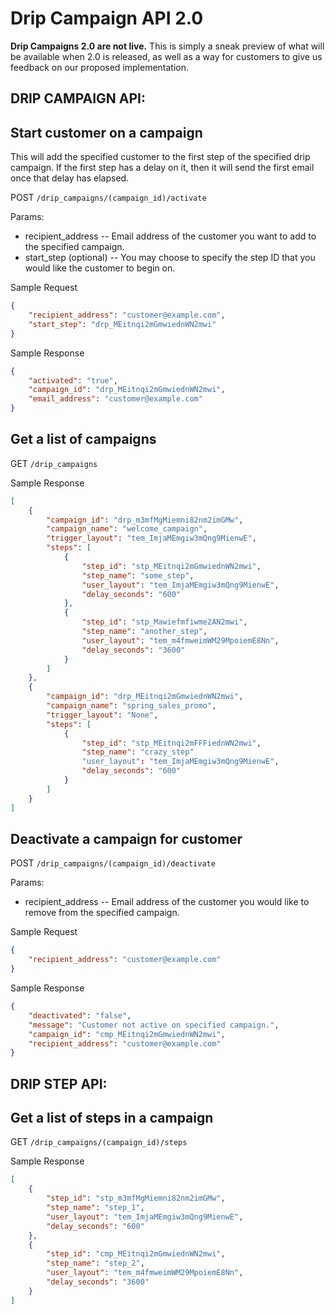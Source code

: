 # Drip Campaign API 2.0

**Drip Campaigns 2.0 are not live.**  This is simply a sneak preview of what will be available when 2.0 is released, as well as a way for customers to give us feedback on our proposed implementation.

## DRIP CAMPAIGN API:

## Start customer on a campaign
This will add the specified customer to the first step of the specified drip campaign.  If the first step has a delay on it, then it will send the first email once that delay has elapsed.

POST `/drip_campaigns/(campaign_id)/activate`

Params:
- recipient_address -- Email address of the customer you want to add to the specified campaign.
- start_step (optional) -- You may choose to specify the step ID that you would like the customer to begin on.

Sample Request

```json
{
    "recipient_address": "customer@example.com",
    "start_step": "drp_MEitnqi2mGmwiednWN2mwi"
}
```

Sample Response

```json
{
    "activated": "true",
    "campaign_id": "drp_MEitnqi2mGmwiednWN2mwi",
    "email_address": "customer@example.com"
}
```

## Get a list of campaigns
GET `/drip_campaigns`

Sample Response

```json
[
    {
        "campaign_id": "drp_m3mfMgMiemni82nm2imGMw",
        "campaign_name": "welcome_campaign",
        "trigger_layout": "tem_ImjaMEmgiw3mQng9MienwE",
        "steps": [
            {
                "step_id": "stp_MEitnqi2mGmwiednWN2mwi",
                "step_name": "some_step",
                "user_layout": "tem_ImjaMEmgiw3mQng9MienwE",
                "delay_seconds": "600"
            },
            {
                "step_id": "stp_Mawiefmfiwme2AN2mwi",
                "step_name": "another_step",
                "user_layout": "tem_m4fmweimWM29MpoiemE8Nn",
                "delay_seconds": "3600"
            }
        ]
    },
    {
        "campaign_id": "drp_MEitnqi2mGmwiednWN2mwi",
        "campaign_name": "spring_sales_promo",
        "trigger_layout": "None",
        "steps": [
            {
                "step_id": "stp_MEitnqi2mFFFiednWN2mwi",
                "step_name": "crazy_step"
                "user_layout": "tem_ImjaMEmgiw3mQng9MienwE",
                "delay_seconds": "600"
            }
        ]
    }
]
```

## Deactivate a campaign for customer
POST `/drip_campaigns/(campaign_id)/deactivate`

Params:
- recipient_address -- Email address of the customer you would like to remove from the specified campaign.

Sample Request

```json
{
    "recipient_address": "customer@example.com"
}
```

Sample Response

```json
{
    "deactivated": "false",
    "message": "Customer not active on specified campaign.",
    "campaign_id": "cmp_MEitnqi2mGmwiednWN2mwi",
    "recipient_address": "customer@example.com"
}
```

## DRIP STEP API:

## Get a list of steps in a campaign
GET `/drip_campaigns/(campaign_id)/steps`

Sample Response

```json
[
    {
        "step_id": "stp_m3mfMgMiemni82nm2imGMw",
        "step_name": "step_1",
        "user_layout": "tem_ImjaMEmgiw3mQng9MienwE",
        "delay_seconds": "600"
    },
    {
        "step_id": "cmp_MEitnqi2mGmwiednWN2mwi",
        "step_name": "step_2",
        "user_layout": "tem_m4fmweimWM29MpoiemE8Nn",
        "delay_seconds": "3600"
    }
]
```
